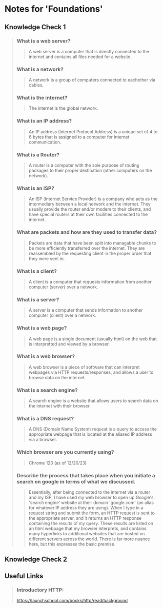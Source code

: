 # Notes for 'Foundations'

## Knowledge Check 1


> ### What is a web server?
>
>> A web server is a computer that is directly connected to the internet and contains all files needed for a website.
>
> ### What is a network?
>> A network is a group of computers connected to eachother via cables.
>
> ### What is the internet?
>> The internet is the global network.
>
> ### What is an IP address?
>> An IP address (Internet Protocol Address) is a unique set of 4 to 6 bytes that is assigned to a computer for internet communication.
>
> ### What is a Router?
>> A router is a computer with the sole purpose of routing packages to their proper destination (other computers on the network).
>
> ### What is an ISP?
>> An ISP (Internet Service Provider) is a company who acts as the intermediary between a local network and the internet.  They usually provide the router and/or modem to their clients, and have special routers at their own facilities connected to the internet.
>
> ### What are packets and how are they used to transfer data?
>> Packets are data that have been split into managable chunks to be more efficiently transferred over the internet.  They are reassembled by the requesting client in the proper order that they were sent in.
>
> ### What is a client?
>> A client is a computer that requests information from another computer (server) over a network.
>
> ### What is a server?
>> A server is a computer that sends information to another computer (client) over a network.
>
> ### What is a web page?
>> A web page is a single document (usually html) on the web that is interpretted and viewed by a browser.
>
> ### What is a web browser?
>> A web browser is a piece of software that can interpret webpages via HTTP requests/responses, and allows a user to browse data on the internet.
>
> ### What is a search engine?
>> A search engine is a website that allows users to search data on the internet with their browser.
>
> ### What is a DNS request?
>> A DNS (Domain Name System) request is a query to access the appropriate webpage that is located at the aliased IP address via a browser.
>
> ### Which browser are you currently using?
>> Chrome 120 (as of 12/20/23)
>
> ### Describe the process that takes place when you initiate a search on google in terms of what we discussed.
>> Essentially, after being connected to the internet via a router and my ISP, I have used my web browser to open up Google's 'search engine' website at their domain 'google.com' (an alias for whatever IP address they are using).  When I type in a request string and submit the form, an HTTP request is sent to the appropriate server, and it returns an HTTP response containing the results of my query.  These results are listed on an html webpage that my browser interprets, and contains many hyperlinks to additional websites that are hosted on different servers across the world.  There is far more nuance here, but this expresses the basic premise.

## Knowledge Check 2

## Useful Links
> ### Introductory HTTP:
> https://launchschool.com/books/http/read/background
>
> ### 


